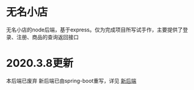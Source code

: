 # 无名小店
无名小店的node后端，基于express。仅为完成项目所写试手作，主要提供了登录、注册、商品的查询返回接口

# 2020.3.8更新
本后端已废弃
新后端已由spring-boot重写，详见 [新后端](https://github.com/mmbbhh/shop_server-remake-) 


